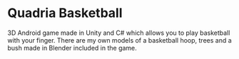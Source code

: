 # Quadria Basketball
 3D Android game made in Unity and C# which allows you to play basketball with your finger. There are my own models of a basketball hoop, trees and a bush made in Blender included in the game.

